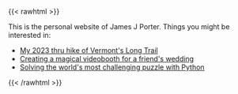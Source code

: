 ---
---

{{< rawhtml >}}

<div>This is the personal website of James J Porter. Things you might be interested in:</div>

<ul class="pt2 pl3">
  <li><a href="/hiking/lt23/">My 2023 thru hike of Vermont's Long Trail</a></li>
  <li><a href="/wedding-videobooth">Creating a magical videobooth for a friend's wedding</a></li>
  <li><a href="/maze">Solving the world's most challenging puzzle with Python</a></li>
</ul>

{{< /rawhtml >}}
